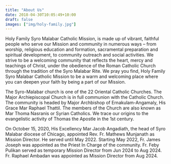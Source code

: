 ```yaml
---
title: "About Us"
date: 2018-04-30T10:05:49+10:00
draft: false
images: ["img/holy-family.jpg"]
---
```


Holy Family Syro Malabar Catholic Mission, is made up of vibrant, faithful people who serve our Mission and community in numerous ways – from worship, religious education and formation, sacramental preparation and spiritual development, to community outreach and social activities. We strive to be a welcoming community that reflects the heart, mercy and teachings of Christ, under the obedience of the Roman Catholic Church through the tradition of the Syro Malabar Rite. We pray you find, Holy Family Syro Malabar Catholic Mission to be a warm and welcoming place where you can deepen your faith by being a part of our Mission.

The Syro-Malabar church is one of the 22 Oriental Catholic Churches. The Major Archiepiscopal Church is in full communion with the Catholic Church. The community is headed by Major Archbishop of Ernakulam-Angamaly, His Grace Mar Raphael Thattil. The members of the Church are also known as Mar Thoma Nasranis or Syrian Catholics. We trace our origins to the evangelistic activity of Thomas the Apostle in the 1st century.

On October 15, 2020, His Excellency Mar Jacob Angadiath, the head of  Syro Malabar diocese of Chicago, appointed Rev. Fr. Mathews Munjanath as Mission Director. He served until May 2022. Starting May 2022, Fr. James Joseph was appointed as the Priest In Charge of the community. Fr. Feby Pulikan served as temporary Mission Director from Jun 2024 to Aug 2024. Fr. Raphael Ambadan was appointed as Mission Director from Aug 2024.